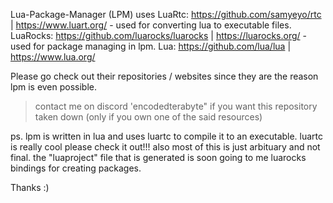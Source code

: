 Lua-Package-Manager (LPM) uses 
LuaRtc: https://github.com/samyeyo/rtc | https://www.luart.org/ - used for converting lua to executable files.
LuaRocks: https://github.com/luarocks/luarocks | https://luarocks.org/ - used for package managing in lpm.
Lua: https://github.com/lua/lua | https://www.lua.org/

Please go check out their repositories / websites since they are the reason lpm is even possible.
> contact me on discord 'encodedterabyte" if you want this repository taken down (only if you own one of the said resources)

ps. lpm is written in lua and uses luartc to compile it to an executable. luartc is really cool please check it out!!!
also most of this is just arbituary and not final. the "luaproject" file that is generated is soon going to me luarocks bindings for creating packages.

Thanks :)

